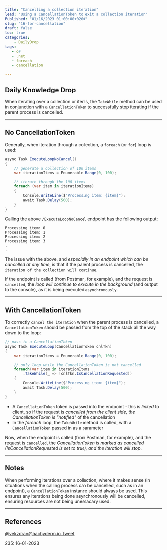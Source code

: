 ```yaml
---
title: "Cancelling a collection iteration"
lead: "Using a CancellationToken to exit a collection iteration"
Published: "01/16/2023 01:00:00+0200"
slug: "16-for-cancellation"
draft: false
toc: true
categories:
    - DailyDrop
tags:
   - c#
   - .net
   - foreach
   - cancellation

---
```


## Daily Knowledge Drop

When iterating over a collection or items, the `TakeWhile` method can be used in conjunction with a `CancellationToken` to successfully stop iterating if the parent process is cancelled.

---

## No CancellationToken

Generally, when iteration through a collection, a `foreach` (or `for`) loop is used:

``` csharp
async Task ExecuteLoopNoCancel()
{
    // generate a collection of 100 items
    var iterationItems = Enumerable.Range(0, 100);

    // iterate through the 100 items
    foreach (var item in iterationItems)
    {
        Console.WriteLine($"Processing item: {item}");
        await Task.Delay(500);
    }
}
```

Calling the above `/ExecuteLoopNoCancel` endpoint has the following output:

```terminal
Processing item: 0
Processing item: 1
Processing item: 2
Processing item: 3
.
.
```

The issue with the above, and _especially in an endpoint which can be cancelled at any time_, is that if the parent process is cancelled, the `iteration of the collection will continue`.

If the endpoint is called (from Postman, for example), and the request is `cancelled`, the _loop will continue to execute in the background_ (and output to the console), as it is being executed `asynchronously`.

---

## With CancellationToken

To correctly `cancel the iteration` when the parent process is cancelled, a `CancellationToken` should be passed from the top of the stack all the way down to the loop:

``` csharp
// pass in a CancellationToken
async Task ExecuteLoop(CancellationToken cnlTkn)
{
    var iterationItems = Enumerable.Range(0, 100);

    // only loop while the CancellationToken is not cancelled
    foreach(var item in iterationItems
        .TakeWhile(_ => !cnlTkn.IsCancellationRequested))
    {
        Console.WriteLine($"Processing item: {item}");
        await Task.Delay(500);
    }
}
```

- A `CancellationToken` token is passed into the endpoint - this is _linked_ to client, so if the request is _cancelled from the client side, the CancellationToken is "notified"_ of the cancellation
- In the _foreach_ loop, the `TakeWhile` method is called, with a `CancellationToken` passed in as a parameter


Now, when the endpoint is called (from Postman, for example), and the request is `cancelled`, the _CancellationToken is marked as cancelled (IsCancellationRequested is set to true), and the iteration will stop_.


---

## Notes

When performing iterations over a collection, where it makes sense (in situations when the calling process can be cancelled, such as in an endpoint), a `CancellationToken` instance should always be used. This ensures any iterations being done asynchronously will be cancelled, ensuring resources are not being unessacary used.

---

## References

[@vekzdran@hachyderm.io Tweet](https://twitter.com/vekzdran/status/1610197203901091840)  

<?# DailyDrop ?>235: 16-01-2023<?#/ DailyDrop ?>
